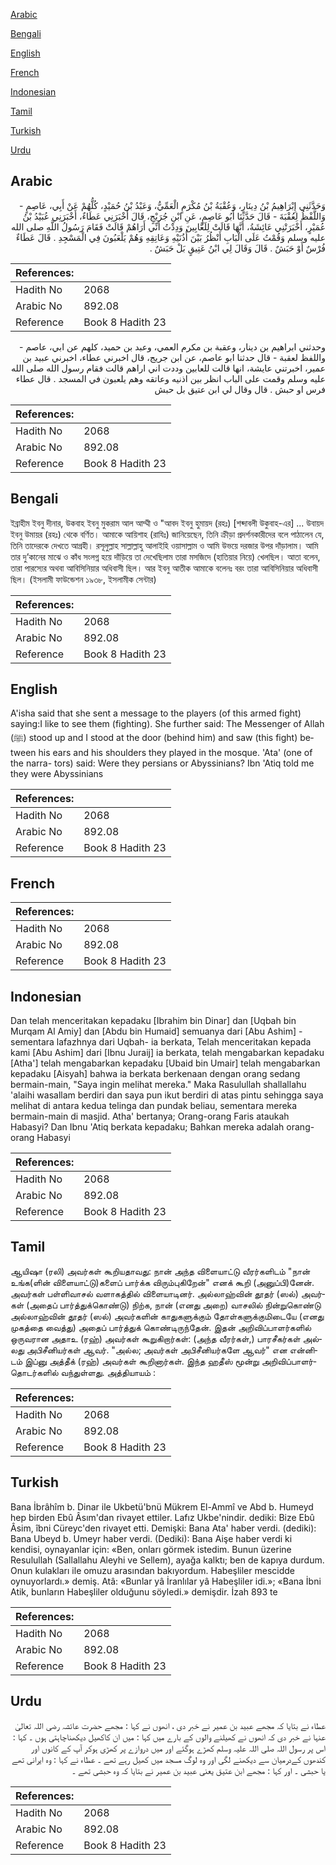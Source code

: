 [Arabic](#arabic)

[Bengali](#bengali)

[English](#english)

[French](#french)

[Indonesian](#indonesian)

[Tamil](#tamil)

[Turkish](#turkish)

[Urdu](#urdu)

## Arabic


<div dir="rtl" lang="ar" style={{fontSize:'larger',backgroundColor:'#f8f9fa',padding:20}}>
وَحَدَّثَنِي إِبْرَاهِيمُ بْنُ دِينَارٍ، وَعُقْبَةُ بْنُ مُكْرَمٍ الْعَمِّيُّ، وَعَبْدُ بْنُ حُمَيْدٍ، كُلُّهُمْ عَنْ أَبِي، عَاصِمٍ - وَاللَّفْظُ لِعُقْبَةَ - قَالَ حَدَّثَنَا أَبُو عَاصِمٍ، عَنِ ابْنِ جُرَيْجٍ، قَالَ أَخْبَرَنِي عَطَاءٌ، أَخْبَرَنِي عُبَيْدُ بْنُ عُمَيْرٍ، أَخْبَرَتْنِي عَائِشَةُ، أَنَّهَا قَالَتْ لِلَعَّابِينَ وَدِدْتُ أَنِّي أَرَاهُمْ قَالَتْ فَقَامَ رَسُولُ اللَّهِ صلى الله عليه وسلم وَقُمْتُ عَلَى الْبَابِ أَنْظُرُ بَيْنَ أُذُنَيْهِ وَعَاتِقِهِ وَهُمْ يَلْعَبُونَ فِي الْمَسْجِدِ ‏.‏ قَالَ عَطَاءٌ فُرْسٌ أَوْ حَبَشٌ ‏.‏ قَالَ وَقَالَ لِي ابْنُ عَتِيقٍ بَلْ حَبَشٌ ‏.‏
</div>
<div style={{backgroundColor:'#f8f9fa',padding:20, marginBottom: 10}}><table> <thead> <tr> <th>References:</th> <th></th> </tr> </thead> <tbody><tr><td>Hadith No</td><td>2068</td></tr><tr><td>Arabic No</td><td>892.08</td></tr><tr><td>Reference</td><td>Book 8 Hadith 23</td></tr></tbody></table></div>


<div dir="rtl" lang="ar" style={{fontSize:'larger',backgroundColor:'#f8f9fa',padding:20}}>
وحدثني ابراهيم بن دينار، وعقبة بن مكرم العمي، وعبد بن حميد، كلهم عن ابي، عاصم - واللفظ لعقبة - قال حدثنا ابو عاصم، عن ابن جريج، قال اخبرني عطاء، اخبرني عبيد بن عمير، اخبرتني عايشة، انها قالت للعابين وددت اني اراهم قالت فقام رسول الله صلى الله عليه وسلم وقمت على الباب انظر بين اذنيه وعاتقه وهم يلعبون في المسجد . قال عطاء فرس او حبش . قال وقال لي ابن عتيق بل حبش
</div>
<div style={{backgroundColor:'#f8f9fa',padding:20, marginBottom: 10}}><table> <thead> <tr> <th>References:</th> <th></th> </tr> </thead> <tbody><tr><td>Hadith No</td><td>2068</td></tr><tr><td>Arabic No</td><td>892.08</td></tr><tr><td>Reference</td><td>Book 8 Hadith 23</td></tr></tbody></table></div>

## Bengali


<div dir="ltr" lang="bn" style={{fontSize:'larger',backgroundColor:'#f8f9fa',padding:20}}>
ইব্রাহীম ইবনু দীনার, উকবাহ ইবনু মুকরাম আল আম্মী ও "আবদ ইবনু হুমায়দ (রহঃ) [শব্দাবলী উকুবাহ-এর] ... উবায়দ ইবনু উমায়র (রহঃ) থেকে বর্ণিত। আমাকে আয়িশাহ (রাযিঃ) জানিয়েছেন, তিনি ক্রীড়া প্রদর্শনকারীদের বলে পাঠালেন যে, তিনি তাদেরকে দেখতে আগ্রহী। রসূলুল্লাহ সাল্লাল্লাহু আলাইহি ওয়াসাল্লাম ও আমি উভয়ে দরজার উপর দাঁড়ালাম। আমি তার দু’কানের মাঝে ও কাঁধ সংলগ্ন হয়ে দাঁড়িয়ে তা দেখেছিলাম তারা মসজিদে (হাতিয়ার নিয়ে) খেলছিল। আতা বলেন, তারা পারস্যের অথবা আবিসিনিয়ার অধিবাসী ছিল। আর ইবনু আতীক আমাকে বলেনঃ বরং তারা আবিসিনিয়ার অধিবাসী ছিল। (ইসলামী ফাউন্ডেশন ১৯৩৮, ইসলামীক সেন্টার)
</div>
<div style={{backgroundColor:'#f8f9fa',padding:20, marginBottom: 10}}><table> <thead> <tr> <th>References:</th> <th></th> </tr> </thead> <tbody><tr><td>Hadith No</td><td>2068</td></tr><tr><td>Arabic No</td><td>892.08</td></tr><tr><td>Reference</td><td>Book 8 Hadith 23</td></tr></tbody></table></div>

## English


<div dir="ltr" lang="en" style={{fontSize:'larger',backgroundColor:'#f8f9fa',padding:20}}>
A'isha said that she sent a message to the players (of this armed fight) saying:I like to see them (fighting). She further said: The Messenger of Allah (ﷺ) stood up and I stood at the door (behind him) and saw (this fight) between his ears and his shoulders they played in the mosque. 'Ata' (one of the narra- tors) said: Were they persians or Abyssinians? Ibn 'Atiq told me they were Abyssinians
</div>
<div style={{backgroundColor:'#f8f9fa',padding:20, marginBottom: 10}}><table> <thead> <tr> <th>References:</th> <th></th> </tr> </thead> <tbody><tr><td>Hadith No</td><td>2068</td></tr><tr><td>Arabic No</td><td>892.08</td></tr><tr><td>Reference</td><td>Book 8 Hadith 23</td></tr></tbody></table></div>

## French


<div dir="ltr" lang="fr" style={{fontSize:'larger',backgroundColor:'#f8f9fa',padding:20}}>

</div>
<div style={{backgroundColor:'#f8f9fa',padding:20, marginBottom: 10}}><table> <thead> <tr> <th>References:</th> <th></th> </tr> </thead> <tbody><tr><td>Hadith No</td><td>2068</td></tr><tr><td>Arabic No</td><td>892.08</td></tr><tr><td>Reference</td><td>Book 8 Hadith 23</td></tr></tbody></table></div>

## Indonesian


<div dir="ltr" lang="id" style={{fontSize:'larger',backgroundColor:'#f8f9fa',padding:20}}>
Dan telah menceritakan kepadaku [Ibrahim bin Dinar] dan [Uqbah bin Murqam Al Amiy] dan [Abdu bin Humaid] semuanya dari [Abu Ashim] -sementara lafazhnya dari Uqbah- ia berkata, Telah menceritakan kepada kami [Abu Ashim] dari [Ibnu Juraij] ia berkata, telah mengabarkan kepadaku [Atha'] telah mengabarkan kepadaku [Ubaid bin Umair] telah mengabarkan kepadaku [Aisyah] bahwa ia berkata berkenaan dengan orang sedang bermain-main, "Saya ingin melihat mereka." Maka Rasulullah shallallahu 'alaihi wasallam berdiri dan saya pun ikut berdiri di atas pintu sehingga saya melihat di antara kedua telinga dan pundak beliau, sementara mereka bermain-main di masjid. Atha' bertanya; Orang-orang Faris ataukah Habasyi? Dan Ibnu 'Atiq berkata kepadaku; Bahkan mereka adalah orang-orang Habasyi
</div>
<div style={{backgroundColor:'#f8f9fa',padding:20, marginBottom: 10}}><table> <thead> <tr> <th>References:</th> <th></th> </tr> </thead> <tbody><tr><td>Hadith No</td><td>2068</td></tr><tr><td>Arabic No</td><td>892.08</td></tr><tr><td>Reference</td><td>Book 8 Hadith 23</td></tr></tbody></table></div>

## Tamil


<div dir="ltr" lang="ta" style={{fontSize:'larger',backgroundColor:'#f8f9fa',padding:20}}>
ஆயிஷா (ரலி) அவர்கள் கூறியதாவது: நான் அந்த விளையாட்டு வீரர்களிடம் "நான் உங்க(ளின் விளையாட்டு)களைப் பார்க்க விரும்புகிறேன்" எனக் கூறி (அனுப்பி)னேன். அவர்கள் பள்ளிவாசல் வளாகத்தில் விளையாடினர். அல்லாஹ்வின் தூதர் (ஸல்) அவர்கள் (அதைப் பார்த்துக்கொண்டு) நிற்க, நான் (எனது அறை) வாசலில் நின்றுகொண்டு அல்லாஹ்வின் தூதர் (ஸல்) அவர்களின் காதுகளுக்கும் தோள்களுக்குமிடையே (எனது முகத்தை வைத்து) அதைப் பார்த்துக் கொண்டிருந்தேன். இதன் அறிவிப்பாளர்களில் ஒருவரான அதாஉ (ரஹ்) அவர்கள் கூறுகிறார்கள்: (அந்த வீரர்கள்,) பாரசீகர்கள் அல்லது அபிசீனியர்கள் ஆவர். "அல்ல; அவர்கள் அபிசீனியர்களே ஆவர்" என என்னிடம் இப்னு அத்தீக் (ரஹ்) அவர்கள் கூறினார்கள். இந்த ஹதீஸ் மூன்று அறிவிப்பாளர்தொடர்களில் வந்துள்ளது. அத்தியாயம் :
</div>
<div style={{backgroundColor:'#f8f9fa',padding:20, marginBottom: 10}}><table> <thead> <tr> <th>References:</th> <th></th> </tr> </thead> <tbody><tr><td>Hadith No</td><td>2068</td></tr><tr><td>Arabic No</td><td>892.08</td></tr><tr><td>Reference</td><td>Book 8 Hadith 23</td></tr></tbody></table></div>

## Turkish


<div dir="ltr" lang="tr" style={{fontSize:'larger',backgroundColor:'#f8f9fa',padding:20}}>
Bana İbrâhîm b. Dinar ile Ukbetü'bnü Mükrem El-Ammî ve Abd b. Humeyd hep birden Ebû Âsım'dan rivayet ettiler. Lafız Ukbe'nindir. dediki: Bize Ebû Âsim, îbni Cüreyc'den rivayet etti. Demişki: Bana Ata' haber verdi. (dediki): Bana Ubeyd b. Umeyr haber verdi. (Dediki): Bana Aişe haber verdi ki kendisi, oynayanlar için: «Ben, onları görmek istedim. Bunun üzerine Resulullah (Sallallahu Aleyhi ve Sellem), ayağa kalktı; ben de kapıya durdum. Onun kulakları ile omuzu arasından bakıyordum. Habeşliler mescidde oynuyorlardı.» demiş. Atâ: «Bunlar yâ İranlılar yâ Habeşliler idi.»; «Bana İbni Atik, bunların Habeşliler olduğunu söyledi.» demişdir. İzah 893 te
</div>
<div style={{backgroundColor:'#f8f9fa',padding:20, marginBottom: 10}}><table> <thead> <tr> <th>References:</th> <th></th> </tr> </thead> <tbody><tr><td>Hadith No</td><td>2068</td></tr><tr><td>Arabic No</td><td>892.08</td></tr><tr><td>Reference</td><td>Book 8 Hadith 23</td></tr></tbody></table></div>

## Urdu


<div dir="rtl" lang="ur" style={{fontSize:'larger',backgroundColor:'#f8f9fa',padding:20}}>
عطاء نے بتایا کہ مجھے عبید بن عمیر نے خبر دی ، انھوں نے کہا : مجھے حضرت عائشہ رضی اللہ تعالیٰ عنہا نے خبر دی کہ انھوں نے کھیلنے والوں کے بارے میں کہا : میں ان کاکھیل دیکھناچاہتی ہوں ۔ کہا : اس پر رسول اللہ صلی اللہ علیہ وسلم کھڑے ہوگئے اور میں دروازے پر کھڑی ہوکر آپ کے کانوں اور کندھوں کےدرمیان سے دیکھنے لگی اور وہ لوگ مسجد میں کھیل رہے تھے ۔ عطاء نے کہا : وہ ایرانی تھے یا حبشی ۔ اور کہا : مجھے ابن عتیق یعنی عبید بن عمیر نے بتایا کہ وہ حبشی تھے ۔
</div>
<div style={{backgroundColor:'#f8f9fa',padding:20, marginBottom: 10}}><table> <thead> <tr> <th>References:</th> <th></th> </tr> </thead> <tbody><tr><td>Hadith No</td><td>2068</td></tr><tr><td>Arabic No</td><td>892.08</td></tr><tr><td>Reference</td><td>Book 8 Hadith 23</td></tr></tbody></table></div>